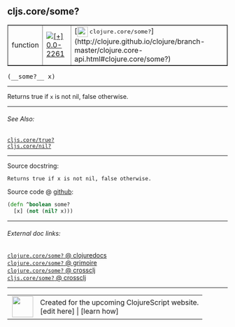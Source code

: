 ## cljs.core/some?



 <table border="1">
<tr>
<td>function</td>
<td><a href="https://github.com/cljsinfo/cljs-api-docs/tree/0.0-2261"><img valign="middle" alt="[+] 0.0-2261" title="Added in 0.0-2261" src="https://img.shields.io/badge/+-0.0--2261-lightgrey.svg"></a> </td>
<td>
[<img height="24px" valign="middle" src="http://i.imgur.com/1GjPKvB.png"> <samp>clojure.core/some?</samp>](http://clojure.github.io/clojure/branch-master/clojure.core-api.html#clojure.core/some?)
</td>
</tr>
</table>


 <samp>
(__some?__ x)<br>
</samp>

---

Returns true if `x` is not nil, false otherwise.



---


###### See Also:

[`cljs.core/true?`](../cljs.core/trueQMARK.md)<br>
[`cljs.core/nil?`](../cljs.core/nilQMARK.md)<br>

---


Source docstring:

```
Returns true if x is not nil, false otherwise.
```


Source code @ [github](https://github.com/clojure/clojurescript/blob/r1.7.145/src/main/cljs/cljs/core.cljs#L208-L210):

```clj
(defn ^boolean some?
  [x] (not (nil? x)))
```

<!--
Repo - tag - source tree - lines:

 <pre>
clojurescript @ r1.7.145
└── src
    └── main
        └── cljs
            └── cljs
                └── <ins>[core.cljs:208-210](https://github.com/clojure/clojurescript/blob/r1.7.145/src/main/cljs/cljs/core.cljs#L208-L210)</ins>
</pre>

-->

---



###### External doc links:

[`clojure.core/some?` @ clojuredocs](http://clojuredocs.org/clojure.core/some_q)<br>
[`clojure.core/some?` @ grimoire](http://conj.io/store/v1/org.clojure/clojure/1.7.0-beta3/clj/clojure.core/some%3F/)<br>
[`clojure.core/some?` @ crossclj](http://crossclj.info/fun/clojure.core/some%3F.html)<br>
[`cljs.core/some?` @ crossclj](http://crossclj.info/fun/cljs.core.cljs/some%3F.html)<br>

---

 <table>
<tr><td>
<img valign="middle" align="right" width="48px" src="http://i.imgur.com/Hi20huC.png">
</td><td>
Created for the upcoming ClojureScript website.<br>
[edit here] | [learn how]
</td></tr></table>

[edit here]:https://github.com/cljsinfo/cljs-api-docs/blob/master/cljsdoc/cljs.core/someQMARK.cljsdoc
[learn how]:https://github.com/cljsinfo/cljs-api-docs/wiki/cljsdoc-files

<!--

This information was too distracting to show to readers, but I'll leave it
commented here since it is helpful to:

- pretty-print the data used to generate this document
- and show how to retrieve that data



The API data for this symbol:

```clj
{:description "Returns true if `x` is not nil, false otherwise.",
 :return-type boolean,
 :ns "cljs.core",
 :name "some?",
 :signature ["[x]"],
 :history [["+" "0.0-2261"]],
 :type "function",
 :related ["cljs.core/true?" "cljs.core/nil?"],
 :full-name-encode "cljs.core/someQMARK",
 :source {:code "(defn ^boolean some?\n  [x] (not (nil? x)))",
          :title "Source code",
          :repo "clojurescript",
          :tag "r1.7.145",
          :filename "src/main/cljs/cljs/core.cljs",
          :lines [208 210]},
 :full-name "cljs.core/some?",
 :clj-symbol "clojure.core/some?",
 :docstring "Returns true if x is not nil, false otherwise."}

```

Retrieve the API data for this symbol:

```clj
;; from Clojure REPL
(require '[clojure.edn :as edn])
(-> (slurp "https://raw.githubusercontent.com/cljsinfo/cljs-api-docs/catalog/cljs-api.edn")
    (edn/read-string)
    (get-in [:symbols "cljs.core/some?"]))
```

-->
